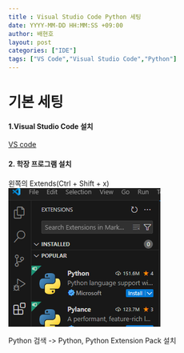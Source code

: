 ```yaml
---
title : Visual Studio Code Python 세팅
date: YYYY-MM-DD HH:MM:SS +09:00
author: 배현호
layout: post
categories: ["IDE"]
tags: ["VS Code","Visual Studio Code","Python"]
---
```


# 기본 세팅
#### 1.Visual Studio Code 설치
[VS code](https://code.visualstudio.com/)

#### 2. 학장 프로그램 설치 
왼쪽의 Extends(Ctrl + Shift + x)
![img.png](img.png)

Python 검색 -> Python, Python Extension Pack 설치
